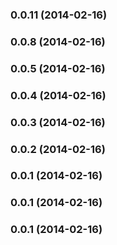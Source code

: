 <a name="0.0.11"></a>
### 0.0.11 (2014-02-16)


<a name="0.0.8"></a>
### 0.0.8 (2014-02-16)


<a name="0.0.5"></a>
### 0.0.5 (2014-02-16)


<a name="0.0.4"></a>
### 0.0.4 (2014-02-16)


<a name="0.0.3"></a>
### 0.0.3 (2014-02-16)


<a name="0.0.2"></a>
### 0.0.2 (2014-02-16)


<a name="0.0.1"></a>
### 0.0.1 (2014-02-16)


<a name="0.0.1"></a>
### 0.0.1 (2014-02-16)


<a name="0.0.1"></a>
### 0.0.1 (2014-02-16)


